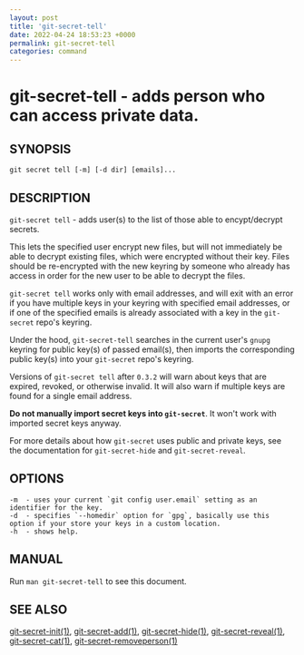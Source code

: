 ```yaml
---
layout: post
title: 'git-secret-tell'
date: 2022-04-24 18:53:23 +0000
permalink: git-secret-tell
categories: command
---
```

git-secret-tell - adds person who can access private data.
===============================================================

## SYNOPSIS

    git secret tell [-m] [-d dir] [emails]...


## DESCRIPTION
`git-secret tell` - adds user(s) to the list of those able to encypt/decrypt secrets.

This lets the specified user encrypt new files,
but will not immediately be able to decrypt existing files, which were encrypted without their key.
Files should be re-encrypted with the new keyring by someone who already has access
in order for the new user to be able to decrypt the files.

`git-secret tell` works only with email addresses, and will exit with an error if you have
multiple keys in your keyring with specified email addresses, or if one of the specified emails
is already associated with a key in the `git-secret` repo's keyring.

Under the hood, `git-secret-tell` searches in the current user's `gnupg` keyring for public key(s) of passed
email(s), then imports the corresponding public key(s) into your `git-secret` repo's keyring.

Versions of `git-secret tell` after `0.3.2` will warn about keys that are expired, revoked, or otherwise invalid.
It will also warn if multiple keys are found for a single email address.

**Do not manually import secret keys into `git-secret`**. It won't work with imported secret keys anyway.

For more details about how `git-secret` uses public and private keys,
see the documentation for `git-secret-hide` and `git-secret-reveal`.

## OPTIONS

    -m  - uses your current `git config user.email` setting as an identifier for the key.
    -d  - specifies `--homedir` option for `gpg`, basically use this option if your store your keys in a custom location.
    -h  - shows help.


## MANUAL

Run `man git-secret-tell` to see this document.


## SEE ALSO

[git-secret-init(1)](https://git-secret.io/git-secret-init), [git-secret-add(1)](https://git-secret.io/git-secret-add),
[git-secret-hide(1)](https://git-secret.io/git-secret-hide), [git-secret-reveal(1)](https://git-secret.io/git-secret-reveal),
[git-secret-cat(1)](https://git-secret.io/git-secret-cat), [git-secret-removeperson(1)](https://git-secret.io/git-secret-removeperson)

